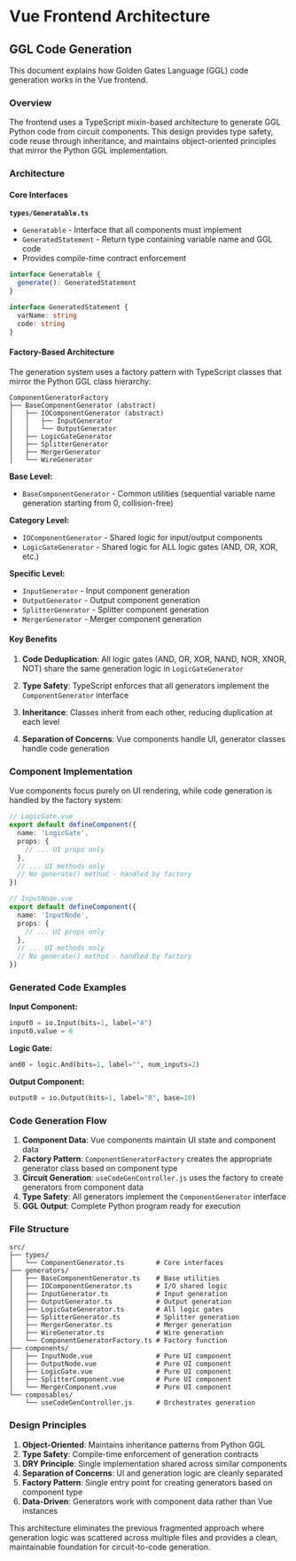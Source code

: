 # Vue Frontend Architecture

## GGL Code Generation

This document explains how Golden Gates Language (GGL) code generation works in the Vue frontend.

### Overview

The frontend uses a TypeScript mixin-based architecture to generate GGL Python code from circuit components. This design provides type safety, code reuse through inheritance, and maintains object-oriented principles that mirror the Python GGL implementation.

### Architecture

#### Core Interfaces

**`types/Generatable.ts`**
- `Generatable` - Interface that all components must implement
- `GeneratedStatement` - Return type containing variable name and GGL code
- Provides compile-time contract enforcement

```typescript
interface Generatable {
  generate(): GeneratedStatement
}

interface GeneratedStatement {
  varName: string
  code: string
}
```

#### Factory-Based Architecture

The generation system uses a factory pattern with TypeScript classes that mirror the Python GGL class hierarchy:

```
ComponentGeneratorFactory
├── BaseComponentGenerator (abstract)
│   ├── IOComponentGenerator (abstract)
│   │   ├── InputGenerator
│   │   └── OutputGenerator
│   ├── LogicGateGenerator
│   ├── SplitterGenerator
│   ├── MergerGenerator
│   └── WireGenerator
```

**Base Level:**
- `BaseComponentGenerator` - Common utilities (sequential variable name generation starting from 0, collision-free)

**Category Level:**
- `IOComponentGenerator` - Shared logic for input/output components
- `LogicGateGenerator` - Shared logic for ALL logic gates (AND, OR, XOR, etc.)

**Specific Level:**
- `InputGenerator` - Input component generation
- `OutputGenerator` - Output component generation
- `SplitterGenerator` - Splitter component generation
- `MergerGenerator` - Merger component generation

#### Key Benefits

1. **Code Deduplication**: All logic gates (AND, OR, XOR, NAND, NOR, XNOR, NOT) share the same generation logic in `LogicGateGenerator`

2. **Type Safety**: TypeScript enforces that all generators implement the `ComponentGenerator` interface

3. **Inheritance**: Classes inherit from each other, reducing duplication at each level

4. **Separation of Concerns**: Vue components handle UI, generator classes handle code generation

### Component Implementation

Vue components focus purely on UI rendering, while code generation is handled by the factory system:

```typescript
// LogicGate.vue
export default defineComponent({
  name: 'LogicGate',
  props: {
    // ... UI props only
  },
  // ... UI methods only
  // No generate() method - handled by factory
})
```

```typescript
// InputNode.vue  
export default defineComponent({
  name: 'InputNode',
  props: {
    // ... UI props only
  },
  // ... UI methods only
  // No generate() method - handled by factory
})
```

### Generated Code Examples

**Input Component:**
```python
input0 = io.Input(bits=1, label="A")
input0.value = 0
```

**Logic Gate:**
```python
and0 = logic.And(bits=1, label="", num_inputs=2)
```

**Output Component:**
```python
output0 = io.Output(bits=1, label="R", base=10)
```

### Code Generation Flow

1. **Component Data**: Vue components maintain UI state and component data
2. **Factory Pattern**: `ComponentGeneratorFactory` creates the appropriate generator class based on component type
3. **Circuit Generation**: `useCodeGenController.js` uses the factory to create generators from component data
4. **Type Safety**: All generators implement the `ComponentGenerator` interface
5. **GGL Output**: Complete Python program ready for execution

### File Structure

```
src/
├── types/
│   └── ComponentGenerator.ts        # Core interfaces
├── generators/
│   ├── BaseComponentGenerator.ts    # Base utilities
│   ├── IOComponentGenerator.ts      # I/O shared logic
│   ├── InputGenerator.ts            # Input generation
│   ├── OutputGenerator.ts           # Output generation
│   ├── LogicGateGenerator.ts        # All logic gates
│   ├── SplitterGenerator.ts         # Splitter generation
│   ├── MergerGenerator.ts           # Merger generation
│   ├── WireGenerator.ts             # Wire generation
│   └── ComponentGeneratorFactory.ts # Factory function
├── components/
│   ├── InputNode.vue                # Pure UI component
│   ├── OutputNode.vue               # Pure UI component
│   ├── LogicGate.vue                # Pure UI component
│   ├── SplitterComponent.vue        # Pure UI component
│   └── MergerComponent.vue          # Pure UI component
└── composables/
    └── useCodeGenController.js      # Orchestrates generation
```

### Design Principles

1. **Object-Oriented**: Maintains inheritance patterns from Python GGL
2. **Type Safety**: Compile-time enforcement of generation contracts
3. **DRY Principle**: Single implementation shared across similar components
4. **Separation of Concerns**: UI and generation logic are cleanly separated
5. **Factory Pattern**: Single entry point for creating generators based on component type
6. **Data-Driven**: Generators work with component data rather than Vue instances

This architecture eliminates the previous fragmented approach where generation logic was scattered across multiple files and provides a clean, maintainable foundation for circuit-to-code generation.